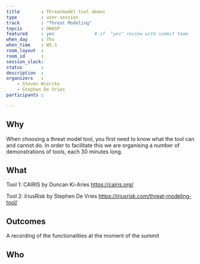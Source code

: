 ```yaml
---
title        : Threatmodel tool demos 
type         : user-session
track        : "Threat Modeling"
topcis       : OWASP
featured     : yes               # if  "yes" review with summit team
when_day     : Thu
when_time    : WS-1
room_layout  :
room_id      : 
session_slack: 
status       : 
description  : 
organizers   :
    - Steven Wierckx
    - Stephen De Vries
participants :

---
```


## Why
When choosing a threat model tool, you first need to know what the tool can and cannot do. In order to facilitate this we are organising a number of demonstrations of tools, each 30 minutes long.

## What
Tool 1: CAIRIS by Duncan Ki-Aries
https://cairis.org/

Tool 2: IriusRisk by Stephen De Vries
https://iriusrisk.com/threat-modeling-tool/


## Outcomes
A recording of the functionalities at the moment of the summit

## Who
